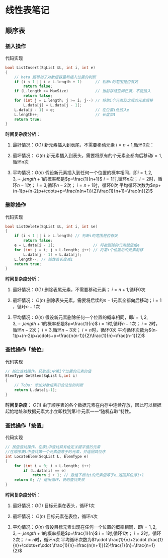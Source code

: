 # 线性表笔记

## 顺序表

### 插入操作

代码实现

```c
bool ListInsert(SqList &L, int i, int e)
{
    // beta 版增加了对数组容量和插入位置的判断
    if (i < 1 || i > L.length + 1)      // 判断i的范围是否有效
        return false;
    if (L.length >= MaxSize)            // 当前存储空间已满，不能插入
        return false;
    for (int j = L.length; j >= i; j--) // 将第i个元素及之后的元素后移
        L.data[j] = L.data[j - 1];
    L.data[i - 1] = e;                  // 在位置i处放入e
    L.length++;                         // 长度加1
    return true;
}
```

**时间复杂度分析**：

1. 最好情况：$O(1)$
  新元素插入到表尾，不需要移动元素 $i=n+1$,循环0次：

2. 最坏情况： $O(n)$
  新元素插入到表头，需要将原有的个元素全都向后移动$i=1$,循环n次

3. 平均情况：$O(n)$
  假设新元素插入到任何一个位置的概率相同，即$i=1,2,3,\cdots$,$length+1$的概率都是$p=\frac{1}{n+1}$
  $i=1$时,循环$n$次；
  $i=2$时，循环$n-1$次；
  $i=3$,循环$n-2$次；
  $i=n+1$时，循环0次
  平均循环次数为$np+(n-1)p+(n-2)p+\cdots+p=\frac{n(n+1)}{2}\frac{1}{n+1}=\frac{n}{2}$

### 删除操作

代码实现

```c
bool ListDelete(SqList &L, int i, int &e)
{
    if (i < 1 || i > L.length) // 判断i的范围是否有效
        return false;
    e = L.data[i - 1];                 // 将被删除的元素赋值给e
    for (int j = i; j < L.length; j++) // 将第i个位置后的元素前移
        L.data[j - 1] = L.data[j];
    L.length--; // 线性表长度减1
    return true;
}
```

**时间复杂度分析**：

1. 最好情况：$O(1)$
  删除表尾元素，不需要移动元素； $i=n+1$,循环0次
2. 最坏情况： $O(n)$
  删除表头元素，需要将后续的$n-1$元素全都向后移动；$i=1$ ，循环$n-1$次

3. 平均情况：$O(n)$
  假设新元素删除任何一个位置的概率相同，即$i=1,2,3,\cdots$,$length+1$的概率都是$p=\frac{1}{n}$
  $i=1$时,循环$n-1$次；
  $i=2$时，循环$n-2$次；
  $i=3$,循环$n-3$次；
  $i=n$时，循环0次
  平均循环次数为$(n-1)p+(n-2)p+\cdots+p=\frac{n(n-1)}{2}\frac{1}{n}=\frac{n-1}{2}$

### 查找操作「按位」

代码实现

```c++
// 按位查找操作。获取表L中第i个位置的元素的值
ElemType GetElem(SqList L,int i)
{
    // ToDo: 添加对数组索引合法性的判断
    return L.data[i-1];
}
```

**时间复杂度**： $O(1)$
由于顺序表的各个数据元素在内存中连续存放，因此可以根据起始地址和数据元素大小立即找到第$i$个元素一一“随机存取”特性。

### 查找操作「按值」

代码实现

```c++
// 按值查找操作。在表L中查找具有给定关键字值的元素
//在顺序表L中查找第一个元素值等于的元素，并返回其位序
int LocateElem(SeqList L, ElemType e)
{
    for (int i = 0; i < L.length; i++)
        if (L.data[i] == e)
            return i + 1; // 数组下标为i的元素值等于e,返回其位序i+1
    return 0; // 退出循环，说明查找失败
}
```

**时间复杂度分析**：

1. 最好情况：$O(1)$
  目标元素在表头，循环1次
2. 最坏情况： $O(n)$
  目标元素在表位，循环$n$次

3. 平均情况：$O(n)$
  假设目标元素出现在任何一个位置的概率相同，即$i=1,2,3,\cdots$,$length+1$的概率都是$p=\frac{1}{n}$
  $i=1$时,循环$1$次；
  $i=2$时，循环$2$次；
  $i=n$时，循环$n$次
  平均循环次数为$1\cdot \frac{1}{n}+2\cdot \frac{1}{n}+\cdots+n\cdot \frac{1}{n}=\frac{n(n+1)}{2}\frac{1}{n}=\frac{n+1}{2}$
